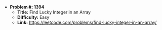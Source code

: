 - **Problem #: 1394**
  - **Title:** Find Lucky Integer in an Array
  - **Difficulty:** Easy 
  - **Link:**  https://leetcode.com/problems/find-lucky-integer-in-an-array/
